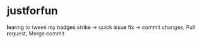 # justforfun

learnig to tweek my badges strike 
-> quick issue fix
-> commit changes, Pull request, Merge commit
